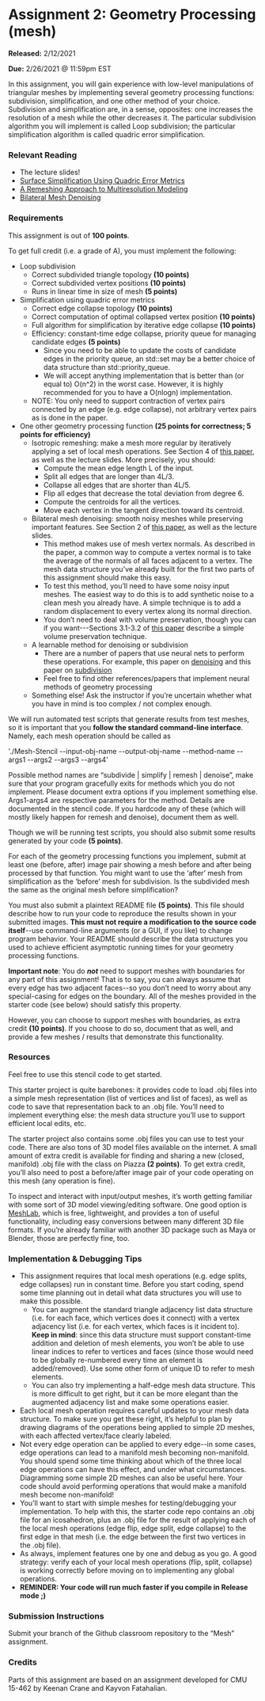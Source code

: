 # Assignment 2: Geometry Processing (mesh)

**Released:** 2/12/2021

**Due:** 2/26/2021 @ 11:59pm EST

In this assignment, you will gain experience with low-level manipulations of triangular meshes by implementing several geometry processing functions: subdivision, simplification, and one other method of your choice. Subdivision and simplification are, in a sense, opposites: one increases the resolution of a mesh while the other decreases it. The particular subdivision algorithm you will implement is called Loop subdivision; the particular simplification algorithm is called quadric error simplification.

### Relevant Reading
* The lecture slides!
* [Surface Simplification Using Quadric Error Metrics](http://www.cs.cmu.edu/~./garland/quadrics/quadrics.html)
* [A Remeshing Approach to Multiresolution Modeling](http://citeseerx.ist.psu.edu/viewdoc/download?doi=10.1.1.86.7407&rep=rep1&type=pdf)
* [Bilateral Mesh Denoising](http://citeseerx.ist.psu.edu/viewdoc/download?doi=10.1.1.14.1033&rep=rep1&type=pdf)

### Requirements
This assignment is out of **100 points**.

To get full credit (i.e. a grade of A), you must implement the following:
* Loop subdivision
  * Correct subdivided triangle topology **(10 points)**
  * Correct subdivided vertex positions **(10 points)**
  * Runs in linear time in size of mesh **(5 points)**
* Simplification using quadric error metrics
  * Correct edge collapse topology **(10 points)**
  * Correct computation of optimal collapsed vertex position **(10 points)**
  * Full algorithm for simplification by iterative edge collapse **(10 points)**
  * Efficiency: constant-time edge collapse, priority queue for managing candidate edges **(5 points)**
    * Since you need to be able to update the costs of candidate edges in the priority queue, an std::set may be a better choice of data structure than std::priority_queue.
    * We will accept anything implementation that is better than (or equal to) O(n^2) in the worst case. However, it is highly recommended for you to have a O(nlogn) implementation.
  * NOTE: You only need to support contraction of vertex pairs connected by an edge (e.g. edge collapse), not arbitrary vertex pairs as is done in the paper.
* One other geometry processing function **(25 points for correctness; 5 points for efficiency)**
  * Isotropic remeshing: make a mesh more regular by iteratively applying a set of local mesh operations. See Section 4 of [this paper](http://citeseerx.ist.psu.edu/viewdoc/download?doi=10.1.1.86.7407&rep=rep1&type=pdf), as well as the lecture slides. More precisely, you should:
    * Compute the mean edge length L of the input.
    * Split all edges that are longer than 4L/3.
    * Collapse all edges that are shorter than 4L/5.
    * Flip all edges that decrease the total deviation from degree 6.
    * Compute the centroids for all the vertices.
    * Move each vertex in the tangent direction toward its centroid.
  * Bilateral mesh denoising: smooth noisy meshes while preserving important features. See Section 2 of [this paper](http://citeseerx.ist.psu.edu/viewdoc/download?doi=10.1.1.14.1033&rep=rep1&type=pdf), as well as the lecture slides.
    * This method makes use of mesh vertex normals. As described in the paper, a common way to compute a vertex normal is to take the average of the normals of all faces adjacent to a vertex. The mesh data structure you’ve already built for the first two parts of this assignment should make this easy.
    * To test this method, you’ll need to have some noisy input meshes. The easiest way to do this is to add synthetic noise to a clean mesh you already have. A simple technique is to add a random displacement to every vertex along its normal direction.
    * You don’t need to deal with volume preservation, though you can if you want---Sections 3.1-3.2 of [this paper](http://multires.caltech.edu/pubs/ImplicitFairing.pdf) describe a simple volume preservation technique.
  * A learnable method for denoising or subdivision
    * There are a number of papers that use neural nets to perform these operations. For example, this paper on [denoising](https://arxiv.org/pdf/1903.04015.pdf) and this paper on [subdivision](https://arxiv.org/pdf/2005.01819.pdf)
    * Feel free to find other references/papers that implement neural methods of geometry processing
  * Something else! Ask the instructor if you’re uncertain whether what you have in mind is too complex / not complex enough.

We will run automated test scripts that generate results from test meshes, so it is important that you **follow the standard command-line interface**. Namely, each mesh operation should be called as 

'./Mesh-Stencil --input-obj-name --output-obj-name --method-name --args1 --args2 --args3 --args4'

Possible method names are “subdivide | simplify | remesh | denoise”, make sure that your program gracefully exits for methods which you do not implement. Please document extra options if you implement something else. Args1-args4 are respective parameters for the method. Details are documented in the stencil code. If you hardcode any of these (which will mostly likely happen for remesh and denoise), document them as well.

Though we will be running test scripts, you should also submit some results generated by your code **(5 points)**.

For each of the geometry processing functions you implement, submit at least one (before, after) image pair showing a mesh before and after being processed by that function.
You might want to use the ‘after’ mesh from simplification as the ‘before’ mesh for subdivision. Is the subdivided mesh the same as the original mesh before simplification? 

You must also submit a plaintext README file **(5 points)**.
This file should describe how to run your code to reproduce the results shown in your submitted images. **This must not require a modification to the source code itself**--use command-line arguments (or a GUI, if you like) to change program behavior.
Your README should describe the data structures you used to achieve efficient asymptotic running times for your geometry processing functions.

**Important note**: You do **_not_** need to support meshes with boundaries for any part of this assignment! That is to say, you can always assume that every edge has two adjacent faces--so you don’t need to worry about any special-casing for edges on the boundary. All of the meshes provided in the starter code (see below) should satisfy this property.

However, you can choose to support meshes with boundaries, as extra credit **(10 points)**.
If you choose to do so, document that as well, and provide a few meshes / results that demonstrate this functionality.

### Resources
Feel free to use this stencil code to get started.

This starter project is quite barebones: it provides code to load .obj files into a simple mesh representation (list of vertices and list of faces), as well as code to save that representation back to an .obj file. You’ll need to implement everything else: the mesh data structure you’ll use to support efficient local edits, etc.

The starter project also contains some .obj files you can use to test your code. There are also tons of 3D model files available on the internet. A small amount of extra credit is available for finding and sharing a new (closed, manifold) .obj file with the class on Piazza **(2 points)**. To get extra credit, you’ll also need to post a before/after image pair of your code operating on this mesh (any operation is fine).

To inspect and interact with input/output meshes, it’s worth getting familiar with some sort of 3D model viewing/editing software. One good option is [MeshLab](https://www.meshlab.net/), which is free, lightweight, and provides a ton of useful functionality, including easy conversions between many different 3D file formats. If you’re already familiar with another 3D package such as Maya or Blender, those are perfectly fine, too.

### Implementation & Debugging Tips
* This assignment requires that local mesh operations (e.g. edge splits, edge collapses) run in constant time. Before you start coding, spend some time planning out in detail what data structures you will use to make this possible.
  * You can augment the standard triangle adjacency list data structure (i.e. for each face, which vertices does it connect) with a vertex adjacency list (i.e. for each vertex, which faces is it incident to). **Keep in mind**: since this data structure must support constant-time addition and deletion of mesh elements, you won’t be able to use linear indices to refer to vertices and faces (since those would need to be globally re-numbered every time an element is added/removed). Use some other form of unique ID to refer to mesh elements.
  * You can also try implementing a half-edge mesh data structure. This is more difficult to get right, but it can be more elegant than the augmented adjacency list and make some operations easier.
* Each local mesh operation requires careful updates to your mesh data structure. To make sure you get these right, it’s helpful to plan by drawing diagrams of the operations being applied to simple 2D meshes, with each affected vertex/face clearly labeled.
* Not every edge operation can be applied to every edge--in some cases, edge operations can lead to a manifold mesh becoming non-manifold. You should spend some time thinking about which of the three local edge operations can have this effect, and under what circumstances. Diagramming some simple 2D meshes can also be useful here. Your code should avoid performing operations that would make a manifold mesh become non-manifold!
* You’ll want to start with simple meshes for testing/debugging your implementation. To help with this, the starter code repo contains an .obj file for an icosahedron, plus an .obj file for the result of applying each of the local mesh operations (edge flip, edge split, edge collapse) to the first edge in that mesh (i.e. the edge between the first two vertices in the .obj file).
* As always, implement features one by one and debug as you go. A good strategy: verify each of your local mesh operations (flip, split, collapse) is working correctly before moving on to implementing any global operations.
* **REMINDER: Your code will run much faster if you compile in Release mode ;)**

### Submission Instructions
Submit your branch of the Github classroom repository to the “Mesh” assignment.

### Credits
Parts of this assignment are based on an assignment developed for CMU 15-462 by Keenan Crane and Kayvon Fatahalian.
